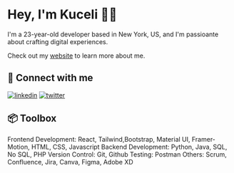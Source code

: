 
#  Hey, I'm Kuceli 👋🏾

I'm a 23-year-old developer based in New York, US, and I'm passioante about crafting digital experiences. 

Check out my [website](https://kucelienglama.netlify.app) to learn more about me. 

## 🔗 Connect with me
[![linkedin](https://img.shields.io/badge/linkedin-0A66C2?style=for-the-badge&logo=linkedin&logoColor=white)](https://www.linkedin.com/in/kucelienglama/)
[![twitter](https://img.shields.io/badge/twitter-1DA1F2?style=for-the-badge&logo=twitter&logoColor=white)](https://twitter.com/englama_)


## 📦 Toolbox
 Frontend Development: React, Tailwind,Bootstrap, Material UI, Framer-Motion, HTML, CSS, Javascript
 Backend Development: Python, Java, SQL, No SQL, PHP
 Version Control: Git, Github
 Testing: Postman
 Others: Scrum, Confluence, Jira, Canva, Figma, Adobe XD




